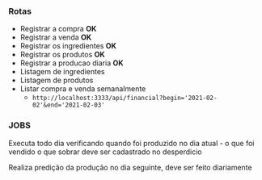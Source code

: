 ### Rotas

- Registrar a compra **OK**
- Registrar a venda **OK**
- Registrar os ingredientes **OK**
- Registrar os produtos **OK**
- Registrar a producao diaria **OK**
- Listagem de ingredientes
- Listagem de produtos
- Listar compra e venda semanalmente
  - `http://localhost:3333/api/financial?begin='2021-02-02'&end='2021-02-03'`

### JOBS

Executa todo dia verificando quando foi produzido no dia atual - o que foi vendido o que sobrar deve ser cadastrado no desperdicio

Realiza predição da produção no dia seguinte, deve ser feito diariamente